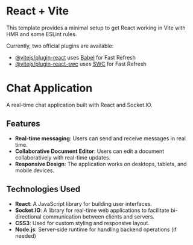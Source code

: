 # React + Vite

This template provides a minimal setup to get React working in Vite with HMR and some ESLint rules.

Currently, two official plugins are available:

- [@vitejs/plugin-react](https://github.com/vitejs/vite-plugin-react/blob/main/packages/plugin-react/README.md) uses [Babel](https://babeljs.io/) for Fast Refresh
- [@vitejs/plugin-react-swc](https://github.com/vitejs/vite-plugin-react-swc) uses [SWC](https://swc.rs/) for Fast Refresh

# Chat Application

A real-time chat application built with React and Socket.IO.

## Features

- **Real-time messaging**: Users can send and receive messages in real time.
- **Collaborative Document Editor**: Users can edit a document collaboratively with real-time updates.
- **Responsive Design**: The application works on desktops, tablets, and mobile devices.

## Technologies Used

- **React**: A JavaScript library for building user interfaces.
- **Socket.IO**: A library for real-time web applications to facilitate bi-directional communication between clients and servers.
- **CSS3**: Used for custom styling and responsive layout.
- **Node.js**: Server-side runtime for handling backend operations (if needed)
